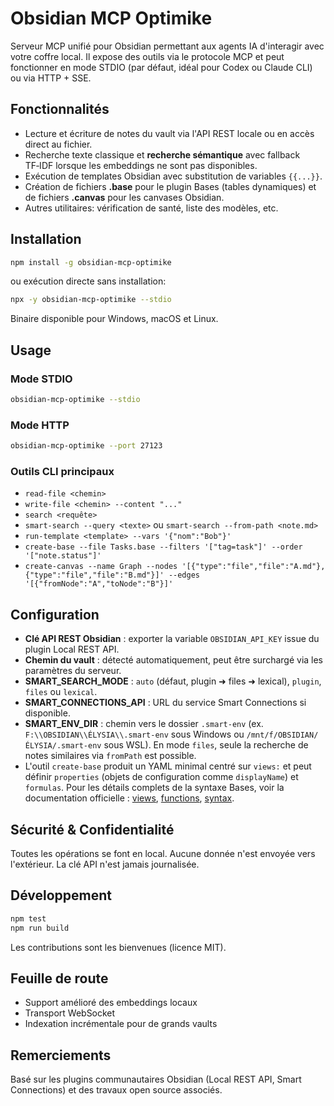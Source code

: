 # Obsidian MCP Optimike

Serveur MCP unifié pour Obsidian permettant aux agents IA d'interagir avec votre coffre local. Il expose des outils via le protocole MCP et peut fonctionner en mode STDIO (par défaut, idéal pour Codex ou Claude CLI) ou via HTTP + SSE.

## Fonctionnalités

- Lecture et écriture de notes du vault via l'API REST locale ou en accès direct au fichier.
- Recherche texte classique et **recherche sémantique** avec fallback TF‑IDF lorsque les embeddings ne sont pas disponibles.
- Exécution de templates Obsidian avec substitution de variables `{{...}}`.
- Création de fichiers **.base** pour le plugin Bases (tables dynamiques) et de fichiers **.canvas** pour les canvases Obsidian.
- Autres utilitaires: vérification de santé, liste des modèles, etc.

## Installation

```bash
npm install -g obsidian-mcp-optimike
```

ou exécution directe sans installation:

```bash
npx -y obsidian-mcp-optimike --stdio
```

Binaire disponible pour Windows, macOS et Linux.

## Usage

### Mode STDIO

```bash
obsidian-mcp-optimike --stdio
```

### Mode HTTP

```bash
obsidian-mcp-optimike --port 27123
```

### Outils CLI principaux

- `read-file <chemin>`
- `write-file <chemin> --content "..."`
- `search <requête>`
- `smart-search --query <texte>` ou `smart-search --from-path <note.md>`
- `run-template <template> --vars '{"nom":"Bob"}'`
- `create-base --file Tasks.base --filters '["tag=task"]' --order '["note.status"]'`
- `create-canvas --name Graph --nodes '[{"type":"file","file":"A.md"},{"type":"file","file":"B.md"}]' --edges '[{"fromNode":"A","toNode":"B"}]'`

## Configuration

- **Clé API REST Obsidian** : exporter la variable `OBSIDIAN_API_KEY` issue du plugin Local REST API.
- **Chemin du vault** : détecté automatiquement, peut être surchargé via les paramètres du serveur.
- **SMART_SEARCH_MODE** : `auto` (défaut, plugin ➜ files ➜ lexical), `plugin`, `files` ou `lexical`.
- **SMART_CONNECTIONS_API** : URL du service Smart Connections si disponible.
- **SMART_ENV_DIR** : chemin vers le dossier `.smart-env` (ex. `F:\\OBSIDIAN\\ÉLYSIA\\.smart-env` sous Windows ou `/mnt/f/OBSIDIAN/ÉLYSIA/.smart-env` sous WSL).
  En mode `files`, seule la recherche de notes similaires via `fromPath` est possible.
- L'outil `create-base` produit un YAML minimal centré sur `views:` et peut définir `properties` (objets de configuration comme `displayName`) et `formulas`.
  Pour les détails complets de la syntaxe Bases, voir la documentation officielle :
  [views](https://help.obsidian.md/bases/views), [functions](https://help.obsidian.md/bases/functions), [syntax](https://help.obsidian.md/bases/syntax).

## Sécurité & Confidentialité

Toutes les opérations se font en local. Aucune donnée n'est envoyée vers l'extérieur. La clé API n'est jamais journalisée.

## Développement

```bash
npm test
npm run build
```

Les contributions sont les bienvenues (licence MIT).

## Feuille de route

- Support amélioré des embeddings locaux
- Transport WebSocket
- Indexation incrémentale pour de grands vaults

## Remerciements

Basé sur les plugins communautaires Obsidian (Local REST API, Smart Connections) et des travaux open source associés.
